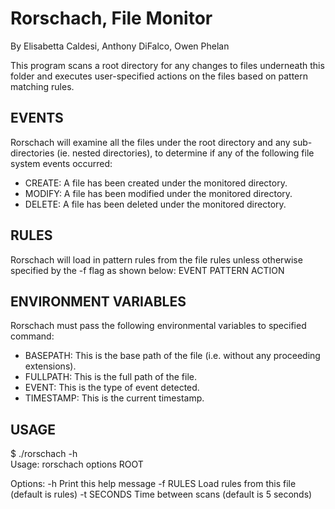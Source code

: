 # Rorschach, File Monitor
By Elisabetta Caldesi, Anthony DiFalco, Owen Phelan <br />

This program scans a root directory for any changes to files underneath this folder and executes user-specified actions on the files based on pattern matching rules. <br />

EVENTS
------- 
Rorschach will examine all the files under the root directory and any sub-directories (ie. nested directories), to determine if any of the following file system events occurred:
- CREATE: A file has been created under the monitored directory.
- MODIFY: A file has been modified under the monitored directory.
- DELETE: A file has been deleted under the monitored directory.

RULES
--------
Rorschach will load in pattern rules from the file rules unless otherwise specified by the -f flag as shown below:
EVENT PATTERN ACTION

ENVIRONMENT VARIABLES
----------------------
Rorschach must pass the following environmental variables to specified command:
- BASEPATH: This is the base path of the file (i.e. without any proceeding extensions).
- FULLPATH: This is the full path of the file.
- EVENT: This is the type of event detected.
- TIMESTAMP: This is the current timestamp.

USAGE 
---------
$ ./rorschach -h <br />
Usage: rorschach options ROOT <br />

Options:
    -h          Print this help message
    -f RULES    Load rules from this file (default is rules)
    -t SECONDS  Time between scans (default is 5 seconds)
